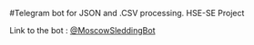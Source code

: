 #Telegram bot for JSON and .CSV processing. HSE-SE Project

Link to the bot : [@MoscowSleddingBot](https://t.me/MoscowSleddingBot)
